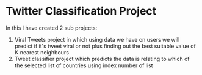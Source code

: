 # Twitter Classification Project 
In this I have created 2 sub projects:
1. Viral Tweets project in which using data we have on users we will predict if it's tweet viral or not plus finding out the best suitable value of K nearest neighbours
2. Tweet classifier project which predicts the data is relating to which of the selected list of countries using index number of list
